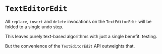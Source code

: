# `TextEditorEdit`

All `replace`, `insert` and `delete` invocations on the `TextEditorEdit` will be folded to a single undo step.

This leaves purely text-based algorithms with just a single benefit: testing.

But the convenience of the `TextEditorEdit` API outweights that.
